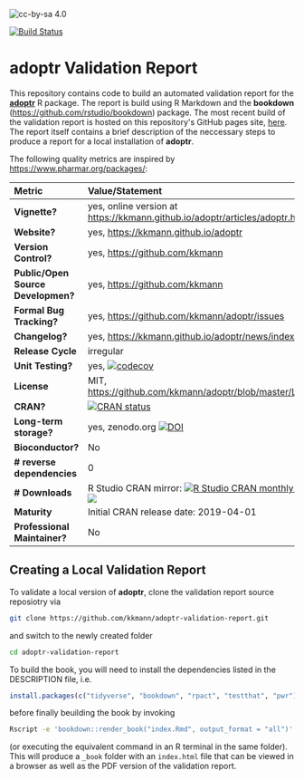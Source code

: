 ![cc-by-sa 4.0](https://mirrors.creativecommons.org/presskit/buttons/88x31/svg/by-sa.svg)

[![Build Status](https://travis-ci.com/kkmann/adoptr-validation-report.svg?branch=master)](https://travis-ci.com/kkmann/adoptr-validation-report)

# **adoptr** Validation Report 

This repository contains code to build an automated validation report for the 
[**adoptr**](https://github.com/kkmann/adoptr) R package.
The report is build using R Markdown and the **bookdown** 
(https://github.com/rstudio/bookdown) package.
The most recent build of the validation report is hosted on this repository's 
GitHub pages site, [here](https://kkmann.github.io/adoptr-validation-report/).
The report itself contains a brief description of the neccessary steps to 
produce a report for a local installation of **adoptr**.

The following quality metrics are inspired by https://www.pharmar.org/packages/:

| **Metric**                         | **Value/Statement** |
|:-----------------------------------|:--------------------|
| **Vignette?**                      | yes, online version at https://kkmann.github.io/adoptr/articles/adoptr.html |
| **Website?**                       | yes, https://kkmann.github.io/adoptr |
| **Version Control?**               | yes, https://github.com/kkmann | 
| **Public/Open Source Developmen?** | yes, https://github.com/kkmann |
| **Formal Bug Tracking?**           | yes, https://github.com/kkmann/adoptr/issues |
| **Changelog?**                     | yes, https://kkmann.github.io/adoptr/news/index.html |
| **Release Cycle**                  | irregular |
| **Unit Testing?**                  | yes, [![codecov](https://codecov.io/gh/kkmann/adoptr/branch/master/graph/badge.svg)](https://codecov.io/gh/kkmann/adoptr) |
| **License**                        | MIT, https://github.com/kkmann/adoptr/blob/master/LICENSE.md |
| **CRAN?**                          | [![CRAN status](https://www.r-pkg.org/badges/version/adoptr)](https://cran.r-project.org/package=adoptr) |
| **Long-term storage?**             | yes, zenodo.org [![DOI](https://zenodo.org/badge/DOI/10.5281/zenodo.2616952.svg)](https://doi.org/10.5281/zenodo.2616952) |
| **Bioconductor?**                  | No |
| **# reverse dependencies**         | 0 |
| **# Downloads**                    | R Studio CRAN mirror: [![R Studio CRAN monthly downloads](http://cranlogs.r-pkg.org/badges/last-month/adoptr?color=green)](https://cran.r-project.org/package=adoptr) [![](http://cranlogs.r-pkg.org/badges/grand-total/adoptr?color=green)](https://cran.r-project.org/package=adoptr) |
| **Maturity**                       | Initial CRAN release date: 2019-04-01 |
| **Professional Maintainer?**       | No |



## Creating a Local Validation Report

To validate a local version of  **adoptr**, clone the validation report
source reposiotry via
```bash
git clone https://github.com/kkmann/adoptr-validation-report.git
```
and switch to the newly created folder
```bash
cd adoptr-validation-report
```
To build the book, you will need to install the dependencies listed in the DESCRIPTION file,
i.e.
```R
install.packages(c("tidyverse", "bookdown", "rpact", "testthat", "pwr"))
```
before finally beuilding the book by invoking
```bash
Rscript -e 'bookdown::render_book("index.Rmd", output_format = "all")'
```
(or executing the equivalent command in an R terminal in the same folder).
This will produce a `_book` folder with an `index.html` file that can be 
viewed in a browser as well as the PDF version of the validation
report.
